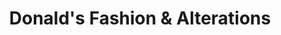 ---
title: "Donald's Fashion & Alterations"
url: /palm-beach/donalds-fashion-and-alterations/
shop: tailor
---